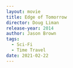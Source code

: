 ```yaml
---
layout: movie
title: Edge of Tomorrow
director: Doug Liman
release-year: 2014
author: Jason Brown
tags:
  - Sci-Fi
  - Time Travel
date: 2021-02-22
---
```

